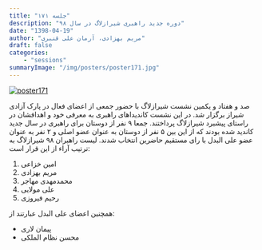 ```yaml
---
title: "جلسه ۱۷۱"
description: "دوره جدید راهبری شیرازلاگ در سال ۹۸"
date: "1398-04-19"
author: "مریم بهزادی، آرمان علی قنبری"
draft: false
categories:
    - "sessions"
summaryImage: "/img/posters/poster171.jpg"
---
```

[![poster171](../../img/posters/poster171.jpg)](../../img/poster171.jpg)

صد و هفتاد و یکمین نشست شیرازلاگ با حضور جمعی از اعضای فعال در پارک آزادی شیراز برگزار شد. در این نشست کاندیداهای راهبری به معرفی خود و اهدافشان در راستای پیشبرد شیرازلاگ پرداختند. جمعا ۹ نفر از دوستان برای راهبری در سال جدید کاندید شده بودند که از این بین ۵ نفر از دوستان به عنوان عضو اصلی و ۲ نفر به عنوان عضو علی البدل با رای مستقیم حاضرین انتخاب شدند. لیست راهبران ۹۸ شیرازلاگ به ترتیب آراء از این قرار است:

1. امین خزاعی
2. مریم بهزادی
3. محمدمهدی مهاجر
4. علی مولایی
5. رحیم فیروزی

همچنین اعضای علی البدل عبارتند از:

* پیمان لاری
* محسن نظام الملکی